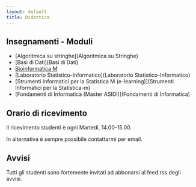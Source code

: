 ```yaml
---
layout: default
title: Didattica
---
```

## Insegnamenti - Moduli

  *  [Algoritmica su stringhe](Algoritmica su Stringhe)
  *  [Basi di Dati](Basi di Dati)
  *  [Bioinformatica M](Bioinformatica_M)
  *  [Laboratorio Statistico-Informatico](Laboratorio Statistico-Informatico)
  *  [Strumenti Informatici per la Statistica M (e-learning)](Strumenti Informatici per la
     Statistica-m)
  *  [Fondamenti di Informatica (Master ASIDI)](Fondamenti di Informatica)


## Orario di ricevimento

Il ricevimento studenti è ogni Martedì, 14.00-15.00.

In alternativa è sempre possibile contattarmi per email.

## Avvisi

Tutti gli studenti sono fortemente invitati ad abbonarsi al feed rss degli avvisi.
